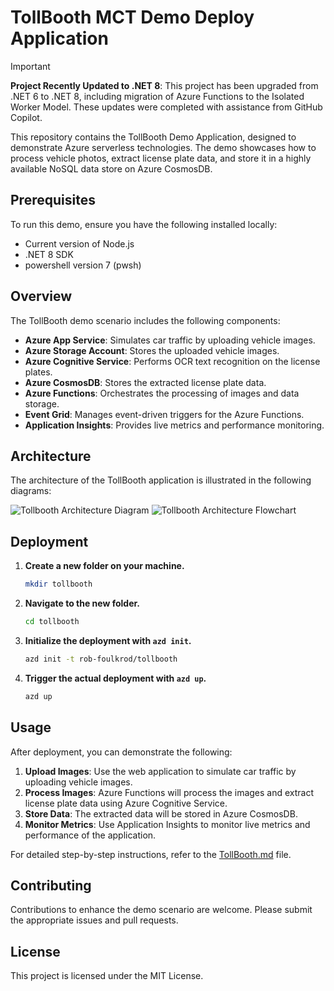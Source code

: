 # TollBooth MCT Demo Deploy Application

> [!IMPORTANT]
> **Project Recently Updated to .NET 8**: This project has been upgraded from .NET 6 to .NET 8, including migration of Azure Functions to the Isolated Worker Model. These updates were completed with assistance from GitHub Copilot.

This repository contains the TollBooth Demo Application, designed to demonstrate Azure serverless technologies. The demo showcases how to process vehicle photos, extract license plate data, and store it in a highly available NoSQL data store on Azure CosmosDB.

## Prerequisites

To run this demo, ensure you have the following installed locally:

- Current version of Node.js
- .NET 8 SDK
- powershell version 7 (pwsh)

## Overview

The TollBooth demo scenario includes the following components:

- **Azure App Service**: Simulates car traffic by uploading vehicle images.
- **Azure Storage Account**: Stores the uploaded vehicle images.
- **Azure Cognitive Service**: Performs OCR text recognition on the license plates.
- **Azure CosmosDB**: Stores the extracted license plate data.
- **Azure Functions**: Orchestrates the processing of images and data storage.
- **Event Grid**: Manages event-driven triggers for the Azure Functions.
- **Application Insights**: Provides live metrics and performance monitoring.

## Architecture

The architecture of the TollBooth application is illustrated in the following diagrams:

![Tollbooth Architecture Diagram](./Demoguide/TOLLBOOTH/tollbooth-architecture-overview.png)
![Tollbooth Architecture Flowchart](./Demoguide/TOLLBOOTH/tollbooth-architecture-flowchart.png)

## Deployment


1. **Create a new folder on your machine.**
   ```sh
   mkdir tollbooth
   ```

2. **Navigate to the new folder.**
   ```sh
   cd tollbooth
   ```

3. **Initialize the deployment with `azd init`.**
   ```sh
   azd init -t rob-foulkrod/tollbooth
   ```

4. **Trigger the actual deployment with `azd up`.**
   ```sh
   azd up
   ```


## Usage

After deployment, you can demonstrate the following:

1. **Upload Images**: Use the web application to simulate car traffic by uploading vehicle images.
2. **Process Images**: Azure Functions will process the images and extract license plate data using Azure Cognitive Service.
3. **Store Data**: The extracted data will be stored in Azure CosmosDB.
4. **Monitor Metrics**: Use Application Insights to monitor live metrics and performance of the application.

For detailed step-by-step instructions, refer to the [TollBooth.md](./Demoguide/tollbooth.md) file.

## Contributing

Contributions to enhance the demo scenario are welcome. Please submit the appropriate issues and pull requests.

## License

This project is licensed under the MIT License.
